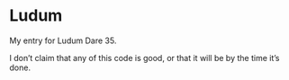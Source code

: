 # Ludum

My entry for Ludum Dare 35.

I don’t claim that any of this code is good, or that it will be by the time it’s done.

